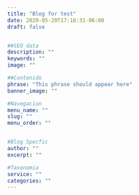 ```yaml
---
title: "Blog for test"
date: 2020-05-20T17:16:31-06:00
draft: false


##SEO data
description: ""
keywords: ""
image: ""

##Contenido
phrase: "This phrase should appear here"
banner_image: ""

#Navegacion
menu_name: ""
slug: ""
menu_order: ""


#Blog Specfic
author: ""
excerpt: ""

#Taxonomia
service: ""
categories: ""
---
```

